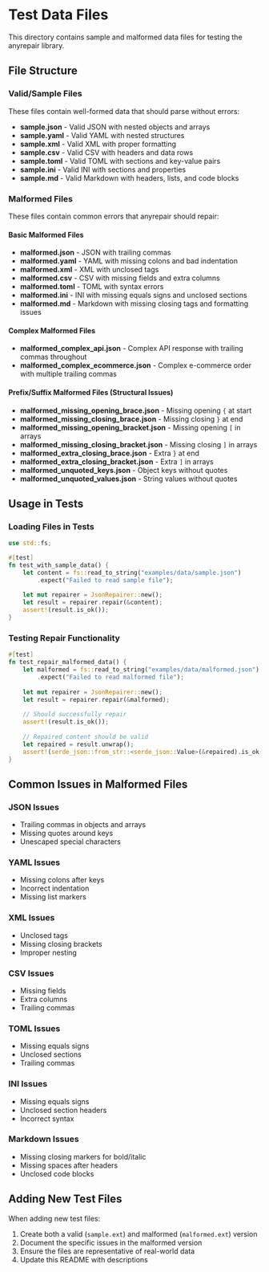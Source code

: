 # Test Data Files

This directory contains sample and malformed data files for testing the anyrepair library.

## File Structure

### Valid/Sample Files
These files contain well-formed data that should parse without errors:

- **sample.json** - Valid JSON with nested objects and arrays
- **sample.yaml** - Valid YAML with nested structures
- **sample.xml** - Valid XML with proper formatting
- **sample.csv** - Valid CSV with headers and data rows
- **sample.toml** - Valid TOML with sections and key-value pairs
- **sample.ini** - Valid INI with sections and properties
- **sample.md** - Valid Markdown with headers, lists, and code blocks

### Malformed Files
These files contain common errors that anyrepair should repair:

#### Basic Malformed Files
- **malformed.json** - JSON with trailing commas
- **malformed.yaml** - YAML with missing colons and bad indentation
- **malformed.xml** - XML with unclosed tags
- **malformed.csv** - CSV with missing fields and extra columns
- **malformed.toml** - TOML with syntax errors
- **malformed.ini** - INI with missing equals signs and unclosed sections
- **malformed.md** - Markdown with missing closing tags and formatting issues

#### Complex Malformed Files
- **malformed_complex_api.json** - Complex API response with trailing commas throughout
- **malformed_complex_ecommerce.json** - Complex e-commerce order with multiple trailing commas

#### Prefix/Suffix Malformed Files (Structural Issues)
- **malformed_missing_opening_brace.json** - Missing opening `{` at start
- **malformed_missing_closing_brace.json** - Missing closing `}` at end
- **malformed_missing_opening_bracket.json** - Missing opening `[` in arrays
- **malformed_missing_closing_bracket.json** - Missing closing `]` in arrays
- **malformed_extra_closing_brace.json** - Extra `}` at end
- **malformed_extra_closing_bracket.json** - Extra `]` in arrays
- **malformed_unquoted_keys.json** - Object keys without quotes
- **malformed_unquoted_values.json** - String values without quotes

## Usage in Tests

### Loading Files in Tests

```rust
use std::fs;

#[test]
fn test_with_sample_data() {
    let content = fs::read_to_string("examples/data/sample.json")
        .expect("Failed to read sample file");
    
    let mut repairer = JsonRepairer::new();
    let result = repairer.repair(&content);
    assert!(result.is_ok());
}
```

### Testing Repair Functionality

```rust
#[test]
fn test_repair_malformed_data() {
    let malformed = fs::read_to_string("examples/data/malformed.json")
        .expect("Failed to read malformed file");
    
    let mut repairer = JsonRepairer::new();
    let result = repairer.repair(&malformed);
    
    // Should successfully repair
    assert!(result.is_ok());
    
    // Repaired content should be valid
    let repaired = result.unwrap();
    assert!(serde_json::from_str::<serde_json::Value>(&repaired).is_ok());
}
```

## Common Issues in Malformed Files

### JSON Issues
- Trailing commas in objects and arrays
- Missing quotes around keys
- Unescaped special characters

### YAML Issues
- Missing colons after keys
- Incorrect indentation
- Missing list markers

### XML Issues
- Unclosed tags
- Missing closing brackets
- Improper nesting

### CSV Issues
- Missing fields
- Extra columns
- Trailing commas

### TOML Issues
- Missing equals signs
- Unclosed sections
- Trailing commas

### INI Issues
- Missing equals signs
- Unclosed section headers
- Incorrect syntax

### Markdown Issues
- Missing closing markers for bold/italic
- Missing spaces after headers
- Unclosed code blocks

## Adding New Test Files

When adding new test files:

1. Create both a valid (`sample.ext`) and malformed (`malformed.ext`) version
2. Document the specific issues in the malformed version
3. Ensure the files are representative of real-world data
4. Update this README with descriptions
